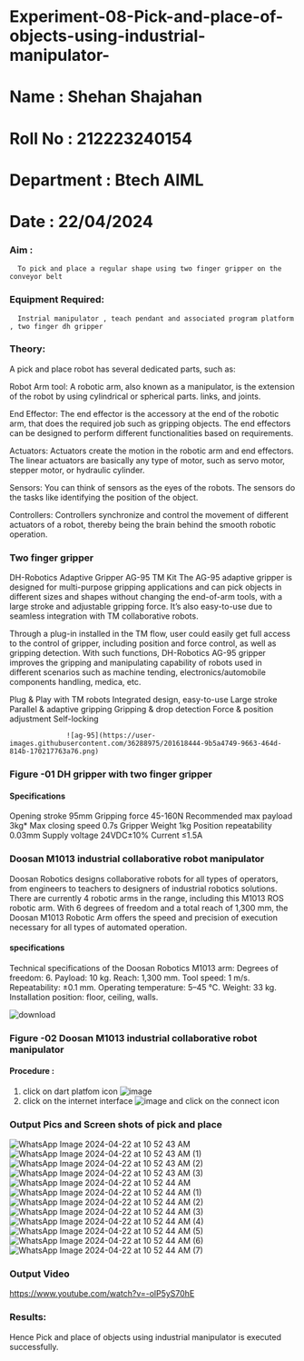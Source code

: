 # Experiment-08-Pick-and-place-of-objects-using-industrial-manipulator-
# Name : Shehan Shajahan
# Roll No : 212223240154
# Department : Btech AIML
# Date : 22/04/2024
### Aim :
      To pick and place a regular shape using two finger gripper on the conveyor belt 
### Equipment Required: 
      Instrial manipulator , teach pendant and associated program platform , two finger dh gripper 
      
### Theory: 

A pick and place robot has several dedicated parts, such as:

Robot Arm tool: A robotic arm, also known as a manipulator, is the extension of the robot by using cylindrical or spherical parts. links, and joints.

End Effector: The end effector is the accessory at the end of the robotic arm, that does the required job such as gripping objects. The end effectors can be designed to perform different functionalities based on requirements.

Actuators: Actuators create the motion in the robotic arm and end effectors. The linear actuators are basically any type of motor, such as servo motor, stepper motor, or hydraulic cylinder.

Sensors: You can think of sensors as the eyes of the robots. The sensors do the tasks like identifying the position of the object.

Controllers: Controllers synchronize and control the movement of different actuators of a robot, thereby being the brain behind the smooth robotic operation.


### Two finger gripper 

DH-Robotics
Adaptive Gripper AG-95 TM Kit
The AG-95 adaptive gripper is designed for multi-purpose gripping applications and can pick objects in different sizes and shapes without changing the end-of-arm tools, with a large stroke and adjustable gripping force. It’s also easy-to-use due to seamless integration with TM collaborative robots.

Through a plug-in installed in the TM flow, user could easily get full access to the control of gripper, including position and force control, as well as gripping detection. With such functions, DH-Robotics AG-95 gripper improves the gripping and manipulating capability of robots used in different scenarios such as machine tending, electronics/automobile components handling, medica, etc.

Plug & Play with TM robots
Integrated design, easy-to-use
Large stroke
Parallel & adaptive gripping
Gripping & drop detection
Force & position adjustment
Self-locking

                  ![ag-95](https://user-images.githubusercontent.com/36288975/201618444-9b5a4749-9663-464d-814b-170217763a76.png)
### Figure -01 DH gripper with two finger gripper 

#### Specifications

Opening stroke	95mm
Gripping force 	45-160N
Recommended max payload	3kg*
Max closing speed	0.7s
Gripper Weight	1kg
Position repeatability	0.03mm
Supply voltage	24VDC±10%
Current	≤1.5A



### Doosan M1013 industrial collaborative robot manipulator 
Doosan Robotics designs collaborative robots for all types of operators, from engineers to teachers to designers of industrial robotics solutions. There are currently 4 robotic arms in the range, including this M1013 ROS robotic arm. With 6 degrees of freedom and a total reach of 1,300 mm, the Doosan M1013 Robotic Arm offers the speed and precision of execution necessary for all types of automated operation.

#### specifications 
Technical specifications of the Doosan Robotics M1013 arm:
Degrees of freedom: 6.
Payload: 10 kg.
Reach: 1,300 mm.
Tool speed: 1 m/s.
Repeatability: ±0.1 mm.
Operating temperature: 5–45 °C.
Weight: 33 kg.
Installation position: floor, ceiling, walls.



![download](https://user-images.githubusercontent.com/36288975/201624230-89cc83ff-cecd-49ea-84c6-c67066e9d157.jpg)

### Figure -02 Doosan M1013 industrial collaborative robot manipulator 

#### Procedure : 

1. click on dart platfom icon ![image](https://user-images.githubusercontent.com/36288975/201621038-f1248586-5c20-40fd-8a74-68c7d8b44939.png)
2. click on the internet interface 
![image](https://user-images.githubusercontent.com/36288975/201621235-3b8b46a9-3c19-4207-9ea2-6a7954eb6135.png)
and click on the connect icon 

### Output Pics and Screen shots of pick and place 
![WhatsApp Image 2024-04-22 at 10 52 43 AM](https://github.com/shehanshajahan/Experiment-08-Pick-and-place-of-objects-using-industrial-manipulator-/assets/139317389/1e4b6c52-e8ec-4d95-aea9-3aa309f64334)
![WhatsApp Image 2024-04-22 at 10 52 43 AM (1)](https://github.com/shehanshajahan/Experiment-08-Pick-and-place-of-objects-using-industrial-manipulator-/assets/139317389/580f8ab5-2b59-467e-b323-3d19c7274076)
![WhatsApp Image 2024-04-22 at 10 52 43 AM (2)](https://github.com/shehanshajahan/Experiment-08-Pick-and-place-of-objects-using-industrial-manipulator-/assets/139317389/a3da4d95-2b0d-45b4-8003-b353a1ff66d3)
![WhatsApp Image 2024-04-22 at 10 52 43 AM (3)](https://github.com/shehanshajahan/Experiment-08-Pick-and-place-of-objects-using-industrial-manipulator-/assets/139317389/3ce3a814-7254-484d-bcff-4960cd10913c)
![WhatsApp Image 2024-04-22 at 10 52 44 AM](https://github.com/shehanshajahan/Experiment-08-Pick-and-place-of-objects-using-industrial-manipulator-/assets/139317389/95494101-0366-4f1f-a183-0332751baeaf)
![WhatsApp Image 2024-04-22 at 10 52 44 AM (1)](https://github.com/shehanshajahan/Experiment-08-Pick-and-place-of-objects-using-industrial-manipulator-/assets/139317389/a10dd71e-2739-43f7-8b32-92a8c8620d91)
![WhatsApp Image 2024-04-22 at 10 52 44 AM (2)](https://github.com/shehanshajahan/Experiment-08-Pick-and-place-of-objects-using-industrial-manipulator-/assets/139317389/a9428859-f977-4b32-8587-9a1121ff5a93)
![WhatsApp Image 2024-04-22 at 10 52 44 AM (3)](https://github.com/shehanshajahan/Experiment-08-Pick-and-place-of-objects-using-industrial-manipulator-/assets/139317389/2c70ad76-7850-477c-b933-d3a298687531)
![WhatsApp Image 2024-04-22 at 10 52 44 AM (4)](https://github.com/shehanshajahan/Experiment-08-Pick-and-place-of-objects-using-industrial-manipulator-/assets/139317389/4a36a587-d31a-4026-b87d-71d1c55bf3cf)
![WhatsApp Image 2024-04-22 at 10 52 44 AM (5)](https://github.com/shehanshajahan/Experiment-08-Pick-and-place-of-objects-using-industrial-manipulator-/assets/139317389/be9ea857-2f83-42b0-b4b2-c170a30f04cc)
![WhatsApp Image 2024-04-22 at 10 52 44 AM (6)](https://github.com/shehanshajahan/Experiment-08-Pick-and-place-of-objects-using-industrial-manipulator-/assets/139317389/98622be1-efd6-40ec-8d68-d78546158fc2)
![WhatsApp Image 2024-04-22 at 10 52 44 AM (7)](https://github.com/shehanshajahan/Experiment-08-Pick-and-place-of-objects-using-industrial-manipulator-/assets/139317389/ab0294f5-868a-45ea-b8aa-18e42467013f)

### Output Video
https://www.youtube.com/watch?v=-olP5yS70hE

### Results: 
Hence Pick and place of objects using industrial manipulator is executed successfully.





